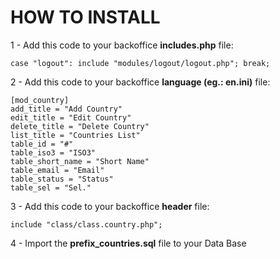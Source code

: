 # HOW TO INSTALL

1 - Add this code to your backoffice **includes.php** file:

``case "logout": include "modules/logout/logout.php"; break;``

2 - Add this code to your backoffice **language (eg.: en.ini)** file:

```
[mod_country]
add_title = "Add Country"
edit_title = "Edit Country"
delete_title = "Delete Country"
list_title = "Countries List"
table_id = "#"
table_iso3 = "ISO3"
table_short_name = "Short Name"
table_email = "Email"
table_status = "Status"
table_sel = "Sel."
```

3 - Add this code to your backoffice **header** file:

``include "class/class.country.php";``

4 - Import the **prefix_countries.sql** file to your Data Base